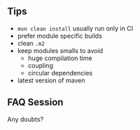## Tips

- `mvn clean install` usually run only in CI
- prefer module specific builds
- clean `.m2`
- keep modules smalls to avoid
    - huge compilation time
    - coupling
    - circular dependencies
- latest version of maven


## FAQ Session

Any doubts?
